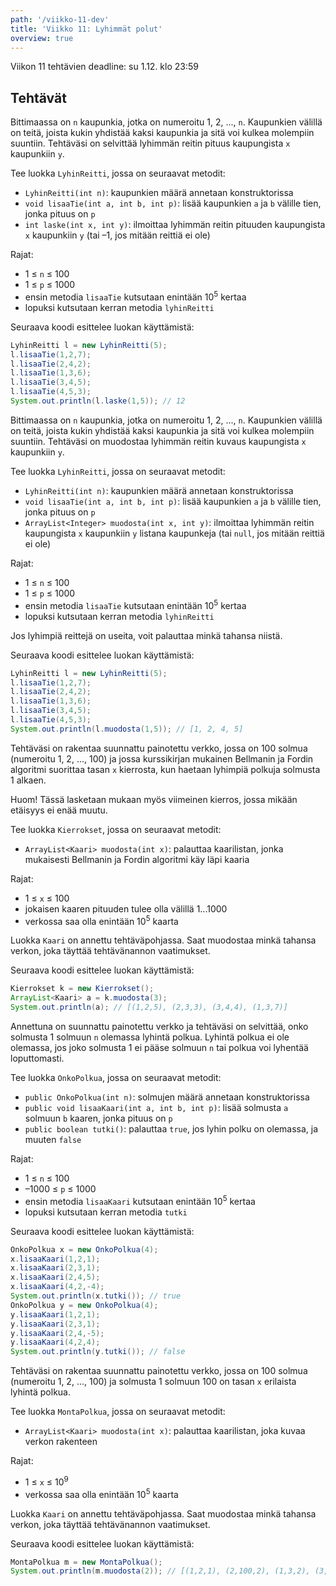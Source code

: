 ```yaml
---
path: '/viikko-11-dev'
title: 'Viikko 11: Lyhimmät polut'
overview: true
---
```


Viikon 11 tehtävien deadline: su 1.12. klo 23:59

## Tehtävät

<programming-exercise name='1. Lyhin reitti I' tmcname='viikko11-Viikko11Tehtava1'>

Bittimaassa on `n` kaupunkia,
jotka on numeroitu 1, 2, ..., `n`.
Kaupunkien välillä on teitä,
joista kukin yhdistää kaksi kaupunkia
ja sitä voi kulkea molempiin suuntiin.
Tehtäväsi on selvittää lyhimmän reitin
pituus kaupungista `x` kaupunkiin `y`.

Tee luokka `LyhinReitti`, jossa on seuraavat metodit:

* `LyhinReitti(int n)`: kaupunkien määrä annetaan konstruktorissa
* `void lisaaTie(int a, int b, int p)`: lisää kaupunkien `a` ja `b` välille tien,
jonka pituus on `p`
* `int laske(int x, int y)`: ilmoittaa lyhimmän reitin pituuden
  kaupungista `x` kaupunkiin `y` (tai –1, jos mitään reittiä ei ole)

Rajat:

- 1 &le; `n` &le; 100
- 1 &le; `p` &le; 1000
- ensin metodia `lisaaTie` kutsutaan enintään 10<sup>5</sup> kertaa
- lopuksi kutsutaan kerran metodia `lyhinReitti`

Seuraava koodi esittelee luokan käyttämistä:

```java
LyhinReitti l = new LyhinReitti(5);
l.lisaaTie(1,2,7);
l.lisaaTie(2,4,2);
l.lisaaTie(1,3,6);
l.lisaaTie(3,4,5);
l.lisaaTie(4,5,3);
System.out.println(l.laske(1,5)); // 12
```

</programming-exercise>

<programming-exercise name='2. Lyhin reitti II' tmcname='viikko11-Viikko11Tehtava2'>

Bittimaassa on `n` kaupunkia,
jotka on numeroitu 1, 2, ..., `n`.
Kaupunkien välillä on teitä,
joista kukin yhdistää kaksi kaupunkia
ja sitä voi kulkea molempiin suuntiin.
Tehtäväsi on muodostaa lyhimmän reitin
kuvaus kaupungista `x` kaupunkiin `y`.

Tee luokka `LyhinReitti`, jossa on seuraavat metodit:

* `LyhinReitti(int n)`: kaupunkien määrä annetaan konstruktorissa
* `void lisaaTie(int a, int b, int p)`: lisää kaupunkien `a` ja `b` välille tien,
jonka pituus on `p`
* `ArrayList<Integer> muodosta(int x, int y)`: ilmoittaa lyhimmän reitin
  kaupungista `x` kaupunkiin `y` listana kaupunkeja
  (tai `null`, jos mitään reittiä ei ole)

Rajat:

- 1 &le; `n` &le; 100
- 1 &le; `p` &le; 1000
- ensin metodia `lisaaTie` kutsutaan enintään 10<sup>5</sup> kertaa
- lopuksi kutsutaan kerran metodia `lyhinReitti`

Jos lyhimpiä reittejä on useita, voit palauttaa minkä tahansa niistä.

Seuraava koodi esittelee luokan käyttämistä:

```java
LyhinReitti l = new LyhinReitti(5);
l.lisaaTie(1,2,7);
l.lisaaTie(2,4,2);
l.lisaaTie(1,3,6);
l.lisaaTie(3,4,5);
l.lisaaTie(4,5,3);
System.out.println(l.muodosta(1,5)); // [1, 2, 4, 5]
```

</programming-exercise>

<quiz id="af0a9a8b-8b64-4012-b076-e7634dfa2a62"></quiz>

<programming-exercise name='4. Kierrokset' tmcname='viikko11-Viikko11Tehtava4'>

Tehtäväsi on rakentaa suunnattu painotettu verkko,
jossa on 100 solmua (numeroitu 1, 2, ..., 100)
ja jossa kurssikirjan
mukainen Bellmanin ja Fordin algoritmi suorittaa
tasan `x` kierrosta,
kun haetaan lyhimpiä polkuja solmusta 1 alkaen.

Huom! Tässä lasketaan mukaan myös viimeinen kierros,
jossa mikään etäisyys ei enää muutu.

Tee luokka `Kierrokset`, jossa on seuraavat metodit:

* `ArrayList<Kaari> muodosta(int x)`:
  palauttaa kaarilistan, jonka mukaisesti Bellmanin ja Fordin
  algoritmi käy läpi kaaria

Rajat:

- 1 &le; `x` &le; 100
- jokaisen kaaren pituuden tulee olla välillä 1...1000
- verkossa saa olla enintään 10<sup>5</sup> kaarta

Luokka `Kaari` on annettu tehtäväpohjassa.
Saat muodostaa minkä tahansa verkon,
joka täyttää tehtävänannon vaatimukset.

Seuraava koodi esittelee luokan käyttämistä:

```java
Kierrokset k = new Kierrokset();
ArrayList<Kaari> a = k.muodosta(3);
System.out.println(a); // [(1,2,5), (2,3,3), (3,4,4), (1,3,7)]
```

</programming-exercise>

<programming-exercise name='5. Onko polkua?' tmcname='viikko11-Viikko11Tehtava5'>

Annettuna on suunnattu painotettu verkko
ja tehtäväsi on selvittää,
onko solmusta 1 solmuun `n` olemassa lyhintä polkua.
Lyhintä polkua ei ole olemassa,
jos joko solmusta 1 ei pääse solmuun `n`
tai polkua voi lyhentää loputtomasti.

Tee luokka `OnkoPolkua`, jossa on seuraavat metodit:

* `public OnkoPolkua(int n)`: solmujen määrä annetaan konstruktorissa
* `public void lisaaKaari(int a, int b, int p)`:
  lisää solmusta `a` solmuun `b` kaaren, jonka pituus on `p`
* `public boolean tutki()`: palauttaa `true`,
  jos lyhin polku on olemassa, ja muuten `false`

Rajat:

- 1 &le; `n` &le; 100
- –1000 &le; `p` &le; 1000
- ensin metodia `lisaaKaari` kutsutaan enintään 10<sup>5</sup> kertaa
- lopuksi kutsutaan kerran metodia `tutki`


Seuraava koodi esittelee luokan käyttämistä:

```java
OnkoPolkua x = new OnkoPolkua(4);
x.lisaaKaari(1,2,1);
x.lisaaKaari(2,3,1);
x.lisaaKaari(2,4,5);
x.lisaaKaari(4,2,-4);
System.out.println(x.tutki()); // true
OnkoPolkua y = new OnkoPolkua(4);
y.lisaaKaari(1,2,1);
y.lisaaKaari(2,3,1);
y.lisaaKaari(2,4,-5);
y.lisaaKaari(4,2,4);
System.out.println(y.tutki()); // false
```

</programming-exercise>

<programming-exercise name='6. Monta polkua' tmcname='viikko11-Viikko11Tehtava6'>

Tehtäväsi on rakentaa suunnattu painotettu verkko,
jossa on 100 solmua (numeroitu 1, 2, ..., 100)
ja solmusta 1 solmuun 100 on tasan `x`
erilaista lyhintä polkua.

Tee luokka `MontaPolkua`, jossa on seuraavat metodit:

* `ArrayList<Kaari> muodosta(int x)`:
  palauttaa kaarilistan, joka kuvaa verkon rakenteen

Rajat:

- 1 &le; `x` &le; 10<sup>9</sup>
- verkossa saa olla enintään 10<sup>5</sup> kaarta

Luokka `Kaari` on annettu tehtäväpohjassa.
Saat muodostaa minkä tahansa verkon,
joka täyttää tehtävänannon vaatimukset.

Seuraava koodi esittelee luokan käyttämistä:

```java
MontaPolkua m = new MontaPolkua();
System.out.println(m.muodosta(2)); // [(1,2,1), (2,100,2), (1,3,2), (3,100,1)]
```

</programming-exercise>
